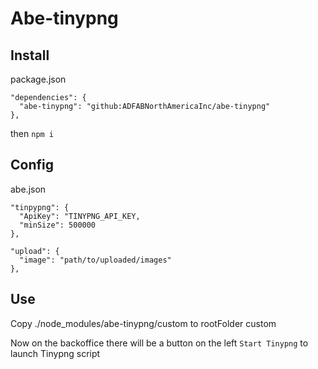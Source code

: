 # Abe-tinypng

## Install

package.json
```
"dependencies": {
  "abe-tinypng": "github:ADFABNorthAmericaInc/abe-tinypng"
},
```

then `npm i`

## Config

abe.json
```
"tinpypng": {
  "ApiKey": "TINYPNG_API_KEY,
  "minSize": 500000
},

"upload": {
  "image": "path/to/uploaded/images"
},
```

## Use

Copy ./node_modules/abe-tinypng/custom to rootFolder custom

Now on the backoffice there will be a button on the left `Start Tinypng` to launch Tinypng script
